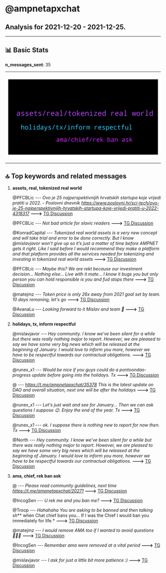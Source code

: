# **@ampnetapxchat**
 ## Analysis for **2021-12-20** - **2021-12-25**.

---

## 📊 **Basic Stats**

**n_messages_sent**: 35

---
![wordcloud](ampnetapxchat_5Days_wordcloud.png)

---


## 🔝 **Top keywords and related messages**

1. **assets, real, tokenized real world**

    @PFCBLic --- *Ovo je 25 najperspektivnijih hrvatskih startupa koje vrijedi pratiti u 2022. - Poslovni dnevnik https://www.poslovni.hr/sci-tech/ovo-je-25-najperspektivnijih-hrvatskih-startupa-koje-vrijedi-pratiti-u-2022-4318317* **--->** [TG Discussion](https://t.me/ampnetapxchat/35835)

    @PFCBLic --- *Not bad article for slavic readers* **--->** [TG Discussion](https://t.me/ampnetapxchat/35836)

    @KonradCapital --- *Tokenized real world assets is a very new concept and will take trial and error to be done correctly. But I know @mislavjavor won’t give up so it’s just a matter of time before AMPNET gets it right. Like I said before I would recommend they make a platform and that platform provides all the services needed for tokenizing and investing in tokenized real world assets* **--->** [TG Discussion](https://t.me/ampnetapxchat/35797)

    @PFCBLic --- *Maybe this? We are rekt because our investment decision... Nothing else... Live with it mate... I know it bugs you but only person you can hold responsible is you and fud stops there* **--->** [TG Discussion](https://t.me/ampnetapxchat/35772)

    @matejmz --- *Token price is only 26x away from 2021 goal set by team. 10 days remaning, let's go* **--->** [TG Discussion](https://t.me/ampnetapxchat/35763)

    @AvanaLu --- *Looking forward to it Mislav and team 🤙* **--->** [TG Discussion](https://t.me/ampnetapxchat/35738)

2. **holidays, tx, inform respectful**

    @mislavjavor --- *Hey community. I know we've been silent for a while but there was really nothing major to report.   However, we are pleased to say we have some very big news which will be released at the beginning of January.   I would love to inform you more, however we have to be respectful towards our contractual obligations.* **--->** [TG Discussion](https://t.me/ampnetapxchat/35728)

    @runex_x1 --- *Would be nice if you guys could do a pontoondao-progress update before going into the holidays. Tx* **--->** [TG Discussion](https://t.me/ampnetapxchat/35725)

    @<UNK> --- *https://t.me/ampnetapxchat/35378 This is the latest update on DAO and overall situation, next one will be after the holidays* **--->** [TG Discussion](https://t.me/ampnetapxchat/35726)

    @runex_x1 --- *Let's just wait and see for January... Then we can ask questions I suppose 😉. Enjoy the end of the year. Tx* **--->** [TG Discussion](https://t.me/ampnetapxchat/35793)

    @runex_x1 --- *ok. I suppose there is nothing new to report for now then. Tx* **--->** [TG Discussion](https://t.me/ampnetapxchat/35727)

    @North --- *Hey community. I know we've been silent for a while but there was really nothing major to report.   However, we are pleased to say we have some very big news which will be released at the beginning of January.   I would love to inform you more, however we have to be respectful towards our contractual obligations.* **--->** [TG Discussion](https://t.me/ampnetapxchat/35794)

3. **ama, chief, rek ban ask**

    @<UNK> --- *Please read community guidelines, next time  https://t.me/ampnetapxchat/20271* **--->** [TG Discussion](https://t.me/ampnetapxchat/35754)

    @IncogSen --- *U rek me and you ban me?* **--->** [TG Discussion](https://t.me/ampnetapxchat/35752)

    @Troop --- *Hahahaha You are asking to be banned and then talking sh*** when Chat chief bans you... If I was the Chief I would ban you immediately for life.* **--->** [TG Discussion](https://t.me/ampnetapxchat/35791)

    @matejmz --- *I would remove AMA too if I wanted to avoid questions 🤷🏻‍♂️* **--->** [TG Discussion](https://t.me/ampnetapxchat/35781)

    @IncogSen --- *Remember ama were removed at a vital period* **--->** [TG Discussion](https://t.me/ampnetapxchat/35780)

    @mislavjavor --- *I ask for just a little bit more patience :)* **--->** [TG Discussion](https://t.me/ampnetapxchat/35729)

